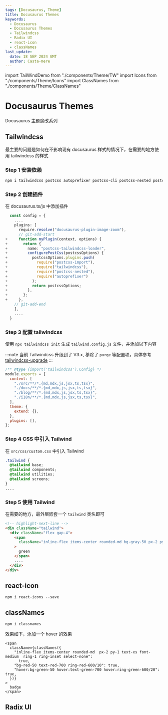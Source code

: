 ```yaml
---
tags: [Docusaurus, Theme]
title: Docusaurus Themes
keywords:
  - Docusaurus
  - Docusaurus Themes
  - Tailwindcss
  - Radix UI
  - react-icon
  - classNames
last_update:
  date: 18 SEP 2024 GMT
  author: Casta-mere
---
```


import TailWindDemo from "./components/Theme/TW"
import Icons from "./components/Theme/Icons"
import ClassNames from "./components/Theme/ClassNames"

# Docusaurus Themes

Docusaurus 主题魔改系列

## Tailwindcss

最主要的问题是如何在不影响现有 docusaurus 样式的情况下，在需要的地方使用 tailwindcss 的样式

### Step 1 安装依赖

```bash
npm i tailwindcss postcss autoprefixer postcss-cli postcss-nested postcss-preset-env
```

### Step 2 创建插件

在 docusaurus.ts/js 中添加插件

```ts title="docusaurus.ts" showLineNumbers
  const config = {
    ....
    plugins: [
      require.resolve("docusaurus-plugin-image-zoom"),
      // git-add-start
+     function myPlugin(context, options) {
+       return {
+         name: "postcss-tailwindcss-loader",
+         configurePostCss(postcssOptions) {
+           postcssOptions.plugins.push(
+             require("postcss-import"),
+             require("tailwindcss"),
+             require("postcss-nested"),
+             require("autoprefixer")
+           );
+           return postcssOptions;
+         },
+       };
+     },
    // git-add-end
    ],
    ....
  }
```

### Step 3 配置 tailwindcss

使用 `npx tailwindcss init` 生成 `tailwind.config.js` 文件，并添加以下内容

:::note
当前 Tailwindcss 升级到了 V3.x, 移除了 `purge` 等配置项，具体参考 [tailwindcss-upgrade]
:::

```js title="tailwind.config.js" showLineNumbers
/** @type {import('tailwindcss').Config} */
module.exports = {
  content: [
    "./src/**/*.{md,mdx,js,jsx,ts,tsx}",
    "./docs/**/*.{md,mdx,js,jsx,ts,tsx}",
    "./blog/**/*.{md,mdx,js,jsx,ts,tsx}",
    "./i18n/**/*.{md,mdx,js,jsx,ts,tsx}",
  ],
  theme: {
    extend: {},
  },
  plugins: [],
};
```

### Step 4 CSS 中引入 Tailwind

在 `src/css/custom.css` 中引入 Tailwind

```css title="src/css/custom.css" showLineNumbers
.tailwind {
  @tailwind base;
  @tailwind components;
  @tailwind utilities;
  @tailwind screens;
}
....
```

### Step 5 使用 Tailwind

在需要的地方，最外层嵌套一个 `tailwind` 类名即可

<TailWindDemo />

```html showLineNumbers
<!-- highlight-next-line -->
<div className="tailwind">
  <div className="flex gap-4">
    <span
      className="inline-flex items-center rounded-md bg-gray-50 px-2 py-1 text-xs font-medium text-gray-600 ring-1 ring-inset ring-gray-500/10"
    >
      green
    </span>
    ....
  </div>
</div>
```

## react-icon

`npm i react-icons --save`

<Icons />

## classNames

`npm i classnames`

效果如下，添加一个 hover 的效果

<ClassNames />

```tsx
<span
  className={classNames({
    "inline-flex items-center rounded-md  px-2 py-1 text-xs font-medium  ring-1 ring-inset select-none":
      true,
    "bg-red-50 text-red-700 ring-red-600/10": true,
    "hover:bg-green-50 hover:text-green-700 hover:ring-green-600/20": true,
  })}
>
  badge
</span>
```

## Radix UI

[tailwindcss-upgrade]: https://tailwindcss.com/docs/upgrade-guide
[react-icons]: https://react-icons.github.io/react-icons/
